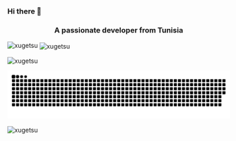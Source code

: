 ### Hi there 👋

<!--
**xugetsu/xugetsu** is a ✨ _special_ ✨ repository because its `README.md` (this file) appears on your GitHub profile.

Here are some ideas to get you started:

- 🔭 I’m currently working on ...
- 🌱 I’m currently learning ...
- 👯 I’m looking to collaborate on ...
- 🤔 I’m looking for help with ...
- 💬 Ask me about ...
- 📫 How to reach me: ...
- 😄 Pronouns: ...
- ⚡ Fun fact: ...
-->

<h3 align="center">A passionate developer from Tunisia</h3>


<p><img align="left" src="https://github-readme-stats.vercel.app/api/top-langs?username=xugetsu&show_icons=true&locale=en&layout=compact" alt="xugetsu" /></p>

<p>&nbsp;<img align="center" src="https://github-readme-stats.vercel.app/api?username=xugetsu&show_icons=true&locale=en" alt="xugetsu" /></p>

<p><img align="center" src="https://github-readme-streak-stats.herokuapp.com/?user=xugetsu&" alt="xugetsu" /></p>

<picture>
  <source media="(prefers-color-scheme: dark)" srcset="https://github.com/xugetsu/xugetsu/blob/output/github-contribution-grid-snake-dark.svg">
  <source media="(prefers-color-scheme: light)" srcset="https://github.com/xugetsu/xugetsu/blob/output/github-contribution-grid-snake.svg">
  <img alt="github-snake" src="https://github.com/xugetsu/xugetsu/blob/output/github-contribution-grid-snake-dark.svg">
</picture>

<p align="left"> <img src="https://komarev.com/ghpvc/?username=xugetsu&label=Profile%20views&color=0e75b6&style=flat" alt="xugetsu" /> </p>

